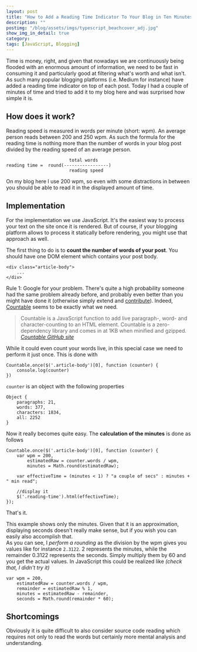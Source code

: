 ```yaml
---
layout: post
title: "How to Add a Reading Time Indicator To Your Blog in Ten Minutes"
description: ""
postimg: "/blog/assets/imgs/typescript_beachcover_adj.jpg"
show_img_in_detail: true
category: 
tags: [JavaScript, Blogging]
---
```


Time is money, right, and given that nowadays we are continuously being flooded with an enormous amount of information, we need to be fast in consuming it and particularly good at filtering what's worth and what isn't. As such many popular blogging platforms (i.e. Medium for instance) have added a reading time indicator on top of each post. Today I had a couple of minutes of time and tried to add it to my blog here and was surprised how simple it is.

## How does it work?

Reading speed is measured in words per minute (short: wpm). An average person reads between 200 and 250 wpm. As such the formula for the reading time is nothing more than the number of words in your blog post divided by the reading speed of an average person.

                            total words
    reading time =  round(-----------------)
                            reading speed

On my blog here I use 200 wpm, so even with some distractions in between you should be able to read it in the displayed amount of time.

## Implementation

For the implementation we use JavaScript. It's the easiest way to process your text on the site once it is rendered. But of course, if your blogging platform allows to process it statically before rendering, you might use that approach as well.

The first thing to do is to **count the number of words of your post**. You should have one DOM element which contains your post body.

    <div class="article-body">
        ...
    </div>

Rule 1: Google for your problem. There's quite a high probability someone had the same problem already before, and probably even better than you might have done it (otherwise simply extend and [contribute](/blog/2012/02/dont-rant-become-social-and-contribute/)). Indeed, [Countable](http://radlikewhoa.github.io/Countable/) seems to be exactly what we need.

> Countable is a JavaScript function to add live paragraph-, word- and character-counting to an HTML element. Countable is a zero-dependency library and comes in at 1KB when minified and gzipped. <cite><a href="http://radlikewhoa.github.io/Countable/">Countable GitHub site</a></cite>

While it could even count your words live, in this special case we need to perform it just once. This is done with

    Countable.once($('.article-body')[0], function (counter) {
        console.log(counter)
    })

`counter` is an object with the following properties

    Object {
        paragraphs: 21, 
        words: 377, 
        characters: 1834, 
        all: 2252
    }

Now it really becomes quite easy. The **calculation of the minutes** is done as follows

    Countable.once($('.article-body')[0], function (counter) {
        var wpm = 200,
            estimatedRaw = counter.words / wpm,
            minutes = Math.round(estimatedRaw);

        var effectiveTime = (minutes < 1) ? "a couple of secs" : minutes + " min read";

        //display it
        $('.reading-time').html(effectiveTime);
    });

That's it. 

This example shows only the minutes. Given that it is an approximation, displaying seconds doesn't really make sense, but if you wish you can easily also accomplish that.  
As you can see, I _perform a rounding_ as the division by the wpm gives you values like for instance `2.3122`. 2 represents the minutes, while the remainder 0.3122 represents the seconds. Simply multiply them by 60 and you get the actual values. In JavaScript this could be realized like _(check that, I didn't try it)_

    var wpm = 200,
        estimatedRaw = counter.words / wpm,
        remainder = estimatedRaw % 1,
        minutes = estimatedRaw - remainder,
        seconds = Math.round(remainder * 60);

## Shortcomings

Obviously it is quite difficult to also consider source code reading which requires not only to read the words but certainly more mental analysis and understanding.